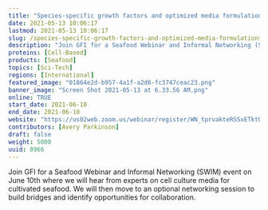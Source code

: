 ```yaml
---
title: "Species-specific growth factors and optimized media formulations for cultivated seafood"
date: 2021-05-13 10:06:17
lastmod: 2021-05-13 10:06:17
slug: /species-specific-growth-factors-and-optimized-media-formulations-cultivated-seafood
description: "Join GFI for a Seafood Webinar and Informal Networking (SWIM) event on June 10th where we will hear from experts on cell culture media for cultivated seafood. We will then move to an optional networking session to build bridges and identify opportunities for collaboration."
proteins: [Cell-Based]
products: [Seafood]
topics: [Sci-Tech]
regions: [International]
featured_image: "01864e2d-b957-4a1f-a2d6-fc3747ceac23.png"
banner_image: "Screen Shot 2021-05-13 at 6.33.56 AM.png"
online: TRUE
start_date: 2021-06-10
end_date: 2021-06-10
website: "https://us02web.zoom.us/webinar/register/WN_tprvakteRSSxETktQff5Uw"
contributors: [Avery Parkinson]
draft: false
weight: 5000
uuid: 8966
---
```

<p>Join GFI for a Seafood Webinar and Informal Networking (SWIM) event on June 10th where we will hear from experts on cell culture media for cultivated seafood. We will then move to an optional networking session to build bridges and identify opportunities for collaboration.</p>
